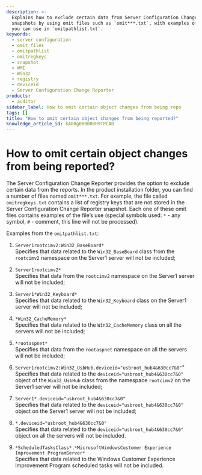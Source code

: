 ```yaml
---
description: >-
  Explains how to exclude certain data from Server Configuration Change Reporter
  snapshots by using omit files such as `omit***.txt`, with examples of patterns
  you can use in `omitpathlist.txt`.
keywords:
  - server configuration
  - omit files
  - omitpathlist
  - omitregkeys
  - snapshot
  - WMI
  - Win32
  - registry
  - deviceid
  - Server Configuration Change Reporter
products:
  - auditor
sidebar_label: How to omit certain object changes from being repo
tags: []
title: "How to omit certain object changes from being reported?"
knowledge_article_id: kA00g000000H9TPCA0
---
```


# How to omit certain object changes from being reported?

The Server Configuration Change Reporter provides the option to exclude certain data from the reports. In the product installation folder, you can find a number of files named `omit***.txt`. For example, the file called `omitregkeys.txt` contains a list of registry keys that are not stored in the Server Configuration Change Reporter snapshot. Each one of these omit files contains examples of the file’s use (special symbols used: `*` - any symbol, `#` - comment, this line will not be processed).

Examples from the `omitpathlist.txt`:

1. `Server1rootcimv2:Win32_BaseBoard*`  
   Specifies that data related to the `Win32_BaseBoard` class from the `rootcimv2` namespace on the Server1 server will not be included;

2. `Server1rootcimv2*`  
   Specifies that data from the `rootcimv2` namespace on the Server1 server will not be included;

3. `Server1*Win32_Keyboard*`  
   Specifies that data related to the `Win32_Keyboard` class on the Server1 server will not be included;

4. `*Win32_CacheMemory*`  
   Specifies that data related to the `Win32_CacheMemory` class on all the servers will not be included;

5. `*rootaspnet*`  
   Specifies that data from the `rootaspnet` namespace on all the servers will not be included;

6. `Server1rootcimv2:Win32_UsbHub.deviceid="usbroot_hub4&630cc7&0"`"
   Specifies that data related to the `deviceid="usbroot_hub4&630cc7&0"` object of the `Win32_UsbHub` class from the namespace `rootcimv2` on the Server1 server will not be included;

7. `Server1*.deviceid="usbroot_hub4&630cc7&0"`  
   Specifies that data related to the `deviceid="usbroot_hub4&630cc7&0"` object on the Server1 server will not be included;

8. `*.deviceid="usbroot_hub4&630cc7&0"`  
   Specifies that data related to the `deviceid="usbroot_hub4&630cc7&0"` object on all the servers will not be included.

9. `*ScheduledTasksClass*.*MicrosoftWindowsCustomer Experience Improvement ProgramServer*`  
   Specifies that data related to the Windows Customer Experience Improvement Program scheduled tasks will not be included.
